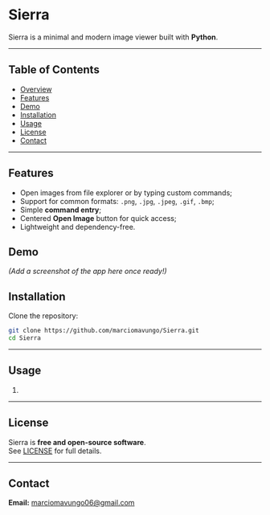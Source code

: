# Sierra

Sierra is a minimal and modern image viewer built with **Python**.  

---

## Table of Contents
- [Overview](#overview)
- [Features](#features)
- [Demo](#Demo)
- [Installation](#installation)
- [Usage](#usage)
- [License](#license)
- [Contact](#contact)

---


## Features
- Open images from file explorer or by typing custom commands;
- Support for common formats: `.png`, `.jpg`, `.jpeg`, `.gif`, `.bmp`;
- Simple **command entry**;
- Centered **Open Image** button for quick access;
- Lightweight and dependency-free.

## Demo
*(Add a screenshot of the app here once ready!)*

## Installation
Clone the repository:
```bash
git clone https://github.com/marciomavungo/Sierra.git
cd Sierra
```

---

## Usage
1. 

---

## License
Sierra is **free and open-source software**.  
See [LICENSE](LICENSE) for full details.

---

## Contact
**Email:** marciomavungo06@gmail.com
